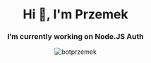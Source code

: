 <h1 align="center">Hi 👋, I'm Przemek</h1>
<!--<h3 align="center">A passionate student of Information Technology</h3>-->

<h3 align="center"> I’m currently working on Node.JS Auth</h3>

<p align="center"><img align="center" src="https://github-readme-streak-stats.herokuapp.com/?user=botprzemek&" alt="botprzemek" /></p>
